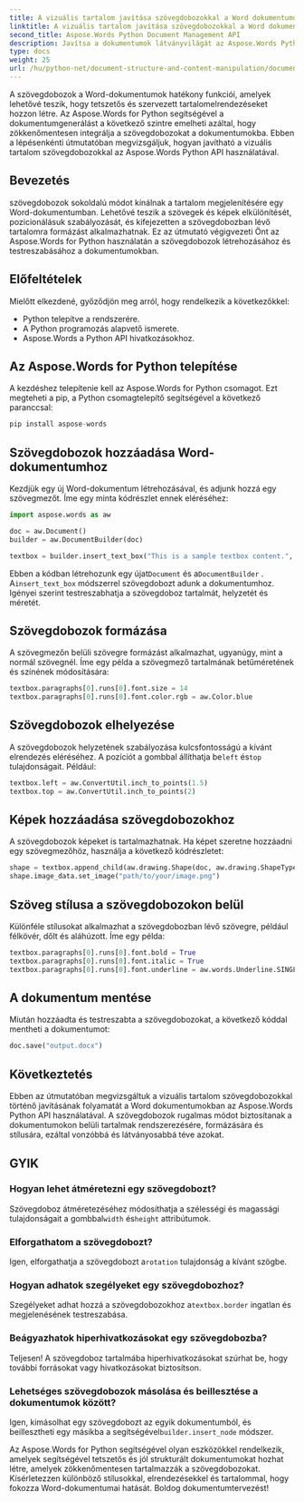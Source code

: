 ```yaml
---
title: A vizuális tartalom javítása szövegdobozokkal a Word dokumentumokban
linktitle: A vizuális tartalom javítása szövegdobozokkal a Word dokumentumokban
second_title: Aspose.Words Python Document Management API
description: Javítsa a dokumentumok látványvilágát az Aspose.Words Python segítségével! Ismerje meg lépésről lépésre, hogyan hozhat létre és szabhat testre szövegdobozokat Word dokumentumokban. Növelje a tartalom elrendezését, formázását és stílusát a vonzó dokumentumok érdekében.
type: docs
weight: 25
url: /hu/python-net/document-structure-and-content-manipulation/document-textboxes/
---
```


A szövegdobozok a Word-dokumentumok hatékony funkciói, amelyek lehetővé teszik, hogy tetszetős és szervezett tartalomelrendezéseket hozzon létre. Az Aspose.Words for Python segítségével a dokumentumgenerálást a következő szintre emelheti azáltal, hogy zökkenőmentesen integrálja a szövegdobozokat a dokumentumokba. Ebben a lépésenkénti útmutatóban megvizsgáljuk, hogyan javítható a vizuális tartalom szövegdobozokkal az Aspose.Words Python API használatával.

## Bevezetés

szövegdobozok sokoldalú módot kínálnak a tartalom megjelenítésére egy Word-dokumentumban. Lehetővé teszik a szövegek és képek elkülönítését, pozicionálásuk szabályozását, és kifejezetten a szövegdobozban lévő tartalomra formázást alkalmazhatnak. Ez az útmutató végigvezeti Önt az Aspose.Words for Python használatán a szövegdobozok létrehozásához és testreszabásához a dokumentumokban.

## Előfeltételek

Mielőtt elkezdené, győződjön meg arról, hogy rendelkezik a következőkkel:

- Python telepítve a rendszerére.
- A Python programozás alapvető ismerete.
- Aspose.Words a Python API hivatkozásokhoz.

## Az Aspose.Words for Python telepítése

A kezdéshez telepítenie kell az Aspose.Words for Python csomagot. Ezt megteheti a pip, a Python csomagtelepítő segítségével a következő paranccsal:

```python
pip install aspose-words
```

## Szövegdobozok hozzáadása Word-dokumentumhoz

Kezdjük egy új Word-dokumentum létrehozásával, és adjunk hozzá egy szövegmezőt. Íme egy minta kódrészlet ennek eléréséhez:

```python
import aspose.words as aw

doc = aw.Document()
builder = aw.DocumentBuilder(doc)

textbox = builder.insert_text_box("This is a sample textbox content.", 100, 100, 200, 50)
```

 Ebben a kódban létrehozunk egy újat`Document` és a`DocumentBuilder` . A`insert_text_box` módszerrel szövegdobozt adunk a dokumentumhoz. Igényei szerint testreszabhatja a szövegdoboz tartalmát, helyzetét és méretét.

## Szövegdobozok formázása

A szövegmezőn belüli szövegre formázást alkalmazhat, ugyanúgy, mint a normál szövegnél. Íme egy példa a szövegmező tartalmának betűméretének és színének módosítására:

```python
textbox.paragraphs[0].runs[0].font.size = 14
textbox.paragraphs[0].runs[0].font.color.rgb = aw.Color.blue
```

## Szövegdobozok elhelyezése

 A szövegdobozok helyzetének szabályozása kulcsfontosságú a kívánt elrendezés eléréséhez. A pozíciót a gombbal állíthatja be`left` és`top` tulajdonságait. Például:

```python
textbox.left = aw.ConvertUtil.inch_to_points(1.5)
textbox.top = aw.ConvertUtil.inch_to_points(2)
```

## Képek hozzáadása szövegdobozokhoz

A szövegdobozok képeket is tartalmazhatnak. Ha képet szeretne hozzáadni egy szövegmezőhöz, használja a következő kódrészletet:

```python
shape = textbox.append_child(aw.drawing.Shape(doc, aw.drawing.ShapeType.IMAGE))
shape.image_data.set_image("path/to/your/image.png")
```

## Szöveg stílusa a szövegdobozokon belül

Különféle stílusokat alkalmazhat a szövegdobozban lévő szövegre, például félkövér, dőlt és aláhúzott. Íme egy példa:

```python
textbox.paragraphs[0].runs[0].font.bold = True
textbox.paragraphs[0].runs[0].font.italic = True
textbox.paragraphs[0].runs[0].font.underline = aw.words.Underline.SINGLE
```

## A dokumentum mentése

Miután hozzáadta és testreszabta a szövegdobozokat, a következő kóddal mentheti a dokumentumot:

```python
doc.save("output.docx")
```

## Következtetés

Ebben az útmutatóban megvizsgáltuk a vizuális tartalom szövegdobozokkal történő javításának folyamatát a Word dokumentumokban az Aspose.Words Python API használatával. A szövegdobozok rugalmas módot biztosítanak a dokumentumokon belüli tartalmak rendszerezésére, formázására és stílusára, ezáltal vonzóbbá és látványosabbá téve azokat.

## GYIK

### Hogyan lehet átméretezni egy szövegdobozt?

 Szövegdoboz átméretezéséhez módosíthatja a szélességi és magassági tulajdonságait a gombbal`width` és`height` attribútumok.

### Elforgathatom a szövegdobozt?

 Igen, elforgathatja a szövegdobozt a`rotation` tulajdonság a kívánt szögbe.

### Hogyan adhatok szegélyeket egy szövegdobozhoz?

 Szegélyeket adhat hozzá a szövegdobozokhoz a`textbox.border` ingatlan és megjelenésének testreszabása.

### Beágyazhatok hiperhivatkozásokat egy szövegdobozba?

Teljesen! A szövegdoboz tartalmába hiperhivatkozásokat szúrhat be, hogy további forrásokat vagy hivatkozásokat biztosítson.

### Lehetséges szövegdobozok másolása és beillesztése a dokumentumok között?

 Igen, kimásolhat egy szövegdobozt az egyik dokumentumból, és beillesztheti egy másikba a segítségével`builder.insert_node` módszer.

Az Aspose.Words for Python segítségével olyan eszközökkel rendelkezik, amelyek segítségével tetszetős és jól strukturált dokumentumokat hozhat létre, amelyek zökkenőmentesen tartalmazzák a szövegdobozokat. Kísérletezzen különböző stílusokkal, elrendezésekkel és tartalommal, hogy fokozza Word-dokumentumai hatását. Boldog dokumentumtervezést!